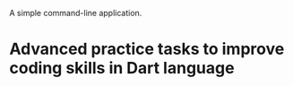 A simple command-line application.
# Advanced practice tasks to improve coding skills in Dart language
